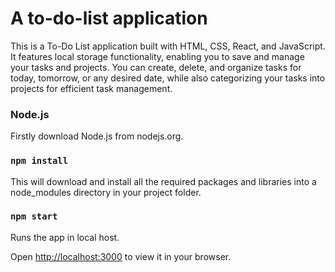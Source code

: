 # A to-do-list application

This is a To-Do List application built with HTML, CSS, React, and JavaScript. It features local storage functionality, enabling you to save and manage your tasks and projects. You can create, delete, and organize tasks for today, tomorrow, or any desired date, while also categorizing your tasks into projects for efficient task management.

### Node.js

Firstly download Node.js from nodejs.org.

### `npm install`

This will download and install all the required packages and libraries into a node_modules directory in your project folder.

### `npm start`

Runs the app in local host.

Open [http://localhost:3000](http://localhost:3000) to view it in your browser.


